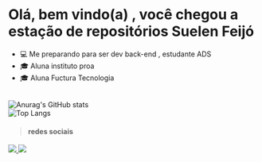 # Olá, bem vindo(a) , você chegou a estação de repositórios Suelen Feijó 

- 💻 Me preparando para ser dev back-end , estudante ADS
- 🎓 Aluna instituto proa
- 🎓 Aluna Fuctura Tecnologia


  
</br>![Anurag's GitHub stats](https://github-readme-stats.vercel.app/api?username=suelenfeijo&show_icons=true&theme=transparent&locale=pt-br)
</br>
![Top Langs](https://github-readme-stats.vercel.app/api/top-langs/?username=suelenfeijo&layout=compact&theme=transparent&locale=pt-br)

>  #### redes sociais
<a href="https://www.linkedin.com/in/suelenfeijomelo/" target="_blank">
  <img src="https://img.shields.io/badge/LinkedIn-0077B5?style=for-the-badge&logo=linkedin&logoColor=white" />
</a>
<a href="mailto:suelenfeijobr@gmail.com" target="_blank">
  <img src="https://img.shields.io/badge/Gmail-D14836?style=for-the-badge&logo=gmail&logoColor=white" />
</a>


<!---
suelenfeijo/suelenfeijo is a ✨ special ✨ repository because its `README.md` (this file) appears on your GitHub profile.
You can click the Preview link to take a look at your changes.
--->

